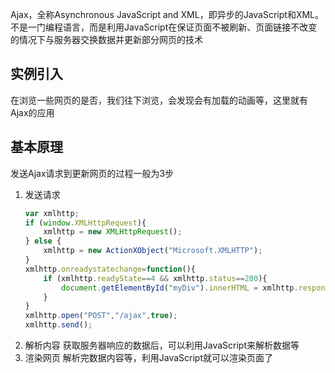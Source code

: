 Ajax，全称Asynchronous JavaScript and XML，即异步的JavaScript和XML。不是一门编程语言，而是利用JavaScript在保证页面不被刷新、页面链接不改变的情况下与服务器交换数据并更新部分网页的技术  

## 实例引入
在浏览一些网页的是否，我们往下浏览，会发现会有加载的动画等，这里就有Ajax的应用  

## 基本原理
发送Ajax请求到更新网页的过程一般为3步  
1. 发送请求  
   ``` JavaScript
   var xmlhttp;
   if (window.XMLHttpRequest){
       xmlhttp = new XMLHttpRequest();
   } else {
       xmlhttp = new ActionXObject("Microsoft.XMLHTTP");
   }
   xmlhttp.onreadystatechange=function(){
       if (xmlhttp.readyState==4 && xmlhttp.status==200){
           document.getElementById("myDiv").innerHTML = xmlhttp.responseText;
       }
   }
   xmlhttp.open("POST","/ajax",true);
   xmlhttp.send();
   ```
2. 解析内容
   获取服务器响应的数据后，可以利用JavaScript来解析数据等  
3. 渲染网页
   解析完数据内容等，利用JavaScript就可以渲染页面了  



